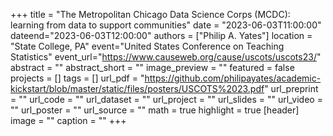 +++ title = "The Metropolitan Chicago Data Science Corps (MCDC): learning from data to support communities" 
date = "2023-06-03T11:00:00" dateend="2023-06-03T12:00:00" 
authors = ["Philip A. Yates"] 
location = "State College, PA" 
event="United States Conference on Teaching Statistics" 
event_url="https://www.causeweb.org/cause/uscots/uscots23/" 
abstract = "" 
abstract_short = "" 
image_preview = "" featured = false projects = [] tags = [] 
url_pdf = "https://github.com/philipayates/academic-kickstart/blob/master/static/files/posters/USCOTS%2023.pdf" 
url_preprint = "" url_code = "" url_dataset = "" url_project = "" url_slides = "" url_video = "" 
url_poster = "" 
url_source = "" math = true highlight = true [header] image = "" caption = "" +++
